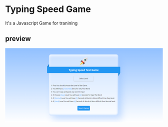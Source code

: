# Typing Speed Game
It's a Javascript Game for tranining

## preview
<img src="images/typing_speed_game.PNG">
